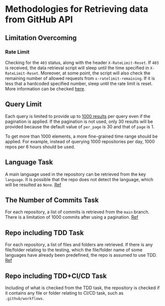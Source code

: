 # Methodologies for Retrieving data from GitHub API

## Limitation Overcoming

### Rate Limit
Checking for the `403` status, along with the header `X-RateLimit-Reset`. If `403` is received, the data retrieval script will sleep until the time specified in `X-RateLimit-Reset`. Moreover, at some point, the script will also check the remaining number of allowed requests from `x-ratelimit-remaining`. If it is less that a hardcoded specified number, sleep until the rate limit is reset. More information can be checked [here](https://docs.github.com/en/rest/using-the-rest-api/rate-limits-for-the-rest-api?apiVersion=2022-11-28#checking-the-status-of-your-rate-limit).

## Query Limit
Each query is limited to provide up to [1000 results](https://docs.github.com/en/rest/search/search?apiVersion=2022-11-28#about-search) per query even if the pagination is applied. If the pagination is not used, only 30 results will be provided because the default value of `per_page` is 30 and that of `page` is 1.

To get more than 1000 elements, a more fine-grained time range should be applied. For example, instead of querying 1000 repositories per day, 1000 repos per 6 hours should be used.

## Language Task
A main language used in the repository can be retrieved from the key `language`. It is possible that the repo does not detect the language, which will be resulted as `None`. [Ref](https://docs.github.com/en/rest/search/search?apiVersion=2022-11-28#search-repositories)

## The Number of Commits Task
For each repository, a list of commits is retrieved from the `main` branch. There is a limitation of 1000 commits after using a pagination. [Ref](https://docs.github.com/en/rest/commits/commits?apiVersion=2022-11-28#list-commits)

## Repo including TDD Task
For each repository, a list of files and folders are retrieved. If there is any file/folder relating to the testing, which the file/folder name of some languages have already been predefined, the repo is assumed to use TDD. [Ref](https://docs.github.com/en/rest/repos/contents?apiVersion=2022-11-28#get-repository-content)

## Repo including TDD+CI/CD Task
Including of what is checked from the TDD task, the repository is checked if it contains any file or folder relating to CI/CD task, such as `.github/workflows`.